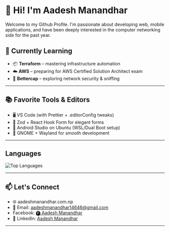 # 👋 Hi! I'm Aadesh Manandhar

Welcome to my Github Profile. I'm passionate about developing web, mobile applications, and have been deeply interested in the computer networking side for the past year.

## 🌱 Currently Learning

- 📦 **Terraform** – mastering infrastructure automation  
- ☁️ **AWS** – preparing for AWS Certified Solution Architect exam   
- 🔐 **Bettercap** – exploring network security & sniffing  

---

## 📚 Favorite Tools & Editors

- 🖥️ VS Code (with Prettier + .editorConfig tweaks)  
- 🧮 Zod + React Hook Form for elegant forms  
- 📱 Android Studio on Ubuntu (WSL/Dual Boot setup)  
- 🐧 GNOME + Wayland for smooth development
---

## Languages

![Top Languages](https://github-readme-stats.vercel.app/api/top-langs/?username=AadeshMndr&layout=compact&theme=radical)

---

## 📫 Let's Connect

- 🌐 aadeshmanandhar.com.np  
- 📧 Email: aadeshmanandhar14646@gmail.com
- Facebook: [🅕 Aadesh Manandhar](https://www.facebook.com/aadesh.manandhar.229217/)
- 💼 LinkedIn: [Aadesh Manandhar](https://www.linkedin.com/in/aadesh-manandhar-5684bb329/)

---
